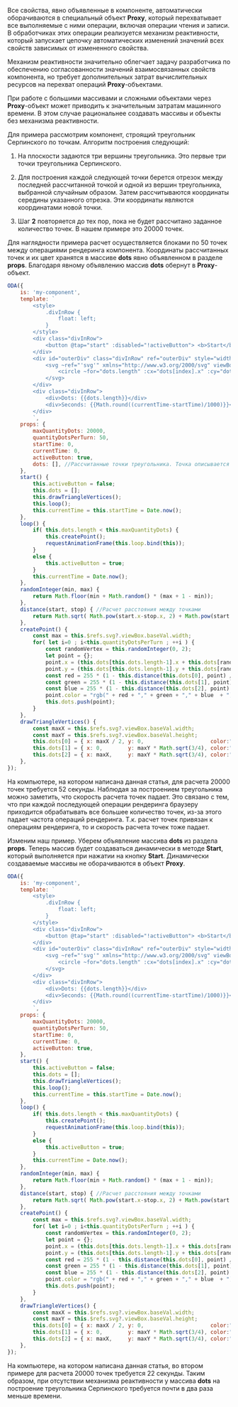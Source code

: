 ﻿Все свойства, явно объявленные в компоненте, автоматически оборачиваются в специальный объект **Proxy**, который перехватывает все выполняемые с ними операции, включая операции чтения и записи. В обработчиках этих операции реализуется механизм реактивности, который запускает цепочку автоматических изменений значений всех свойств зависимых от измененного свойства.

Механизм реактивности значительно облегчает задачу разработчика по обеспечению согласованности значений взаимосвязанных свойств компонента, но требует дополнительных затрат вычислительных ресурсов на перехват операций **Proxy**-объектами.

При работе с большими массивами и сложными объектами через **Proxy**-объект может приводить к значительным затратам машинного времени. В этом случае рациональнее создавать массивы и объекты без механизма реактивности.

Для примера рассмотрим компонент, строящий треугольник Серпинского по точкам. Алгоритм построения следующий:

1. На плоскости задаются три вершины треугольника. Это первые три точки треугольника Серпинского.

2. Для построения каждой следующей точки берется отрезок между последней рассчитанной точкой и одной из вершин треугольника, выбранной случайным образом. Затем рассчитываются координаты середины указанного отрезка. Эти координаты являются координатами новой точки.

3. Шаг **2** повторяется до тех пор, пока не будет рассчитано заданное количество точек. В нашем примере это 20000 точек.

Для наглядности примера расчет осуществляется блоками по 50 точек между операциями рендеринга компонента. Координаты рассчитанных точек и их цвет хранятся в массиве **dots** явно объявленном в разделе **props**. Благодаря явному объявлению массив **dots** обернут в **Proxy**-объект.

```javascript run_edit_[my-component.js]_eh=250_
ODA({
    is: 'my-component',
    template: `
        <style>
            .divInRow {
                float: left;
            }
        </style>
        <div class="divInRow">
            <button @tap="start" :disabled="!activeButton"> <b>Start</b> </button>
        </div>
        <div id="outerDiv" class="divInRow" ref="outerDiv" style="width: 100px; height: 100px;">
            <svg ~ref="'svg'" xmlns="http://www.w3.org/2000/svg" viewBox="0 0 1000 1000" style="background: #ccc;">
                <circle ~for="dots.length" :cx="dots[index].x" :cy="dots[index].y" :r="1" :style="'fill:'+dots[index].color"></circle>
            </svg>
        </div>
        <div class="divInRow">
            <div>Dots: {{dots.length}}</div>
            <div>Seconds: {{Math.round((currentTime-startTime)/1000)}}</div>
        </div>
        `,
    props: { 
        maxQuantityDots: 20000,
        quantityDotsPerTurn: 50,
        startTime: 0,
        currentTime: 0,
        activeButton: true,
        dots: [], //Рассчитанные точки треугольника. Точка описывается координатами "x", "y" и цветом "color".
    },
    start() {
        this.activeButton = false;
        this.dots = [];
        this.drawTriangleVertices();
        this.loop();
        this.currentTime = this.startTime = Date.now();
    },
    loop() {
        if( this.dots.length < this.maxQuantityDots) {
            this.createPoint();
            requestAnimationFrame(this.loop.bind(this));
        }
        else {
            this.activeButton = true;
        }
        this.currentTime = Date.now();
    },
    randomInteger(min, max) {
        return Math.floor(min + Math.random() * (max + 1 - min));
    },
    distance(start, stop) { //Расчет расстояния между точками
        return Math.sqrt( Math.pow(start.x-stop.x, 2) + Math.pow(start.y-stop.y, 2) );
    },
    createPoint() {
        const max = this.$refs.svg?.viewBox.baseVal.width;
        for( let i=0 ; i<this.quantityDotsPerTurn ; ++i ) {
            const randomVertex = this.randomInteger(0, 2);
            let point = {};
            point.x = (this.dots[this.dots.length-1].x + this.dots[randomVertex].x) / 2.0;
            point.y = (this.dots[this.dots.length-1].y + this.dots[randomVertex].y) / 2.0;
            const red = 255 * (1 - this.distance(this.dots[0], point) / max);
            const green = 255 * (1 - this.distance(this.dots[1], point) / max);
            const blue = 255 * (1 - this.distance(this.dots[2], point) / max);        
            point.color = "rgb(" + red + "," + green + "," + blue  + ")";
            this.dots.push(point);
        }
    },
    drawTriangleVertices() { 
        const maxX = this.$refs.svg?.viewBox.baseVal.width;
        const maxY = this.$refs.svg?.viewBox.baseVal.height;
        this.dots[0] = { x: maxX / 2, y: 0,                     color:"rgb(255,0,0)" };
        this.dots[1] = { x: 0,        y: maxY * Math.sqrt(3/4), color:"rgb(0,255,0)" };
        this.dots[2] = { x: maxX,     y: maxY * Math.sqrt(3/4), color:"rgb(0,0,255)" };
    },
});
```

На компьютере, на котором написана данная статья, для расчета 20000 точек требуется 52 секунды. Наблюдая за построением треугольника можно заметить, что скорость расчета точек падает. Это связано с тем, что при каждой последующей операции рендеринга браузеру приходится обрабатывать все большее количество точек, из-за этого падает частота операций рендеринга. Т.к. расчет точек привязан к операциям рендеринга, то и скорость расчета точек тоже падает.

Изменим наш пример. Уберем объявление массива **dots** из раздела **props**. Теперь массив будет создаваться динамически в методе **Start**, который выполняется при нажатии на кнопку **Start**. Динамически создаваемые массивы не оборачиваются в объект **Proxy**.

```javascript run_edit_[my-component.js]_eh=250_
ODA({
    is: 'my-component',
    template: `
        <style>
            .divInRow {
                float: left;
            }
        </style>
        <div class="divInRow">
            <button @tap="start" :disabled="!activeButton"> <b>Start</b> </button>
        </div>
        <div id="outerDiv" class="divInRow" ref="outerDiv" style="width: 100px; height: 100px;">
            <svg ~ref="'svg'" xmlns="http://www.w3.org/2000/svg" viewBox="0 0 1000 1000" style="background: #ccc;">
                <circle ~for="dots.length" :cx="dots[index].x" :cy="dots[index].y" :r="1" :style="'fill:'+dots[index].color"></circle>
            </svg>
        </div>
        <div class="divInRow">
            <div>Dots: {{dots.length}}</div>
            <div>Seconds: {{Math.round((currentTime-startTime)/1000)}}</div>
        </div>
        `,
    props: { 
        maxQuantityDots: 20000,
        quantityDotsPerTurn: 50,
        startTime: 0,
        currentTime: 0,
        activeButton: true,
    },
    start() {
        this.activeButton = false;
        this.dots = [];
        this.drawTriangleVertices();
        this.loop();
        this.currentTime = this.startTime = Date.now();
    },
    loop() {
        if( this.dots.length < this.maxQuantityDots) {
            this.createPoint();
            requestAnimationFrame(this.loop.bind(this));
        }
        else {
            this.activeButton = true;
        }
        this.currentTime = Date.now();
    },
    randomInteger(min, max) {
        return Math.floor(min + Math.random() * (max + 1 - min));
    },
    distance(start, stop) { //Расчет расстояния между точками
        return Math.sqrt( Math.pow(start.x-stop.x, 2) + Math.pow(start.y-stop.y, 2) );
    },
    createPoint() {
        const max = this.$refs.svg?.viewBox.baseVal.width;
        for( let i=0 ; i<this.quantityDotsPerTurn ; ++i ) {
            const randomVertex = this.randomInteger(0, 2);
            let point = {};
            point.x = (this.dots[this.dots.length-1].x + this.dots[randomVertex].x) / 2.0;
            point.y = (this.dots[this.dots.length-1].y + this.dots[randomVertex].y) / 2.0;
            const red = 255 * (1 - this.distance(this.dots[0], point) / max);
            const green = 255 * (1 - this.distance(this.dots[1], point) / max);
            const blue = 255 * (1 - this.distance(this.dots[2], point) / max);        
            point.color = "rgb(" + red + "," + green + "," + blue  + ")";
            this.dots.push(point);
        }
    },
    drawTriangleVertices() { 
        const maxX = this.$refs.svg?.viewBox.baseVal.width;
        const maxY = this.$refs.svg?.viewBox.baseVal.height;
        this.dots[0] = { x: maxX / 2, y: 0,                     color:"rgb(255,0,0)" };
        this.dots[1] = { x: 0,        y: maxY * Math.sqrt(3/4), color:"rgb(0,255,0)" };
        this.dots[2] = { x: maxX,     y: maxY * Math.sqrt(3/4), color:"rgb(0,0,255)" };
    },
});
```

На компьютере, на котором написана данная статья, во втором примере для расчета 20000 точек требуется 22 секунды. Таким образом, при отсутствии механизма реактивности у массива **dots** на построение треугольника Серпинского требуется почти в два раза меньше времени.

